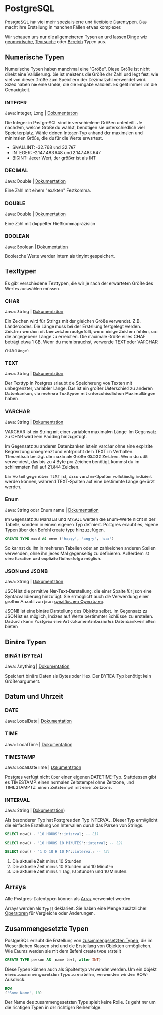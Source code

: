 # PostgreSQL

PostgreSQL hat viel mehr spezialisierte und flexiblere Datentypen. Das macht ihre Erstellung in manchen Fällen etwas komplexer.

Wir schauen uns nur die allgemeineren Typen an und lassen Dinge wie [geometrische](https://www.postgresql.org/docs/14/datatype-geometric.html), [Textsuche](https://www.postgresql.org/docs/14/datatype-textsearch.html) oder [Bereich](https://www.postgresql.org/docs/14/rangetypes.html) Typen aus.

## Numerische Typen

Numerische Typen haben manchmal eine "Größe".
Diese Größe ist nicht direkt eine Validierung.
Sie ist meistens die Größe der Zahl und legt fest, wie viel von dieser Größe zum Speichern der Dezimalzahl verwendet wird.
Sized haben nie eine Größe, die die Eingabe validiert.
Es geht immer um die Genauigkeit.

### INTEGER

Java: Integer, Long | [Dokumentation](https://www.postgresql.org/docs/current/datatype-numeric.html#DATATYPE-INT)

Die Integer in PostgreSQL sind in verschiedene Größen unterteilt.
Je nachdem, welche Größe du wählst, benötigen sie unterschiedlich viel Speicherplatz.
Wähle deinen Integer-Typ anhand der maximalen und minimalen Größe, die du für die Werte erwartest.

- SMALLINT: -32.768 und 32.767
- INTEGER: -2.147.483.648 und 2.147.483.647
- BIGINT: Jeder Wert, der größer ist als INT

### DECIMAL

Java: Double | [Dokumentation](https://www.postgresql.org/docs/current/datatype-numeric.html#DATATYPE-NUMERIC-DECIMAL)

Eine Zahl mit einem "exakten" Festkomma.

### DOUBLE

Java: Double | [Dokumentation](https://www.postgresql.org/docs/current/datatype-numeric.html#DATATYPE-FLOAT)

Eine Zahl mit doppelter Fließkommapräzision

### BOOLEAN

Java: Boolean | [Dokumentation](https://www.postgresql.org/docs/current/datatype-boolean.html)

Boolesche Werte werden intern als tinyint gespeichert.

## Texttypen

Es gibt verschiedene Texttypen, die wir je nach der erwarteten Größe des Wertes auswählen müssen.

### CHAR

Java: String | [Dokumentation](https://www.postgresql.org/docs/current/datatype-character.html)

Ein Zeichen wird für Strings mit der gleichen Größe verwendet. Z.B. Ländercodes.
Die Länge muss bei der Erstellung festgelegt werden.
Zeichen werden mit Leerzeichen aufgefüllt, wenn einige Zeichen fehlen, um die angegebene Länge zu erreichen.
Die maximale Größe eines CHAR beträgt etwa 1 GB. Wenn du mehr brauchst, verwende TEXT oder VARCHAR

`CHAR(Länge)`

### TEXT

Java: String | [Dokumentation](https://www.postgresql.org/docs/current/datatype-character.html)

Der Texttyp in Postgres erlaubt die Speicherung von Texten mit unbegrenzter, variabler Länge.
Das ist ein großer Unterschied zu anderen Datenbanken, die mehrere Texttypen mit unterschiedlichen Maximallängen haben.

### VARCHAR

Java: String | [Dokumentation](https://www.postgresql.org/docs/current/datatype-character.html)

VARCHAR ist ein String mit einer variablen maximalen Länge.
Im Gegensatz zu CHAR wird kein Padding hinzugefügt.

Im Gegensatz zu anderen Datenbanken ist ein varchar ohne eine explizite Begrenzung unbegrenzt und entspricht dem TEXT im Verhalten.
Theoretisch beträgt die maximale Größe 65.532 Zeichen.
Wenn du utf8 verwendest, das bis zu 4 Byte pro Zeichen benötigt, kommst du im schlimmsten Fall auf 21.844 Zeichen.

Ein Vorteil gegenüber TEXT ist, dass varchar-Spalten vollständig indiziert werden können, während TEXT-Spalten auf eine bestimmte Länge gekürzt werden.

### Enum

Java: String oder Enum name | [Dokumentation](https://www.postgresql.org/docs/current/datatype-enum.html)

Im Gegensatz zu MariaDB und MySQL werden die Enum-Werte nicht in der Tabelle, sondern in einem eigenen Typ definiert.
Postgres erlaubt es, eigene Typen über den Befehl create type hinzuzufügen.

```sql
CREATE TYPE mood AS enum ('happy', 'angry', 'sad')
```

So kannst du ihn in mehreren Tabellen oder an zahlreichen anderen Stellen verwenden, ohne ihn jedes Mal gegenseitig zu definieren. Außerdem ist eine Iteration und explizite Reihenfolge möglich.

### JSON und JSONB

Java: String | [Dokumentation](https://www.postgresql.org/docs/current/datatype-json.html)

JSON ist die primitive Nur-Text-Darstellung, die einer Spalte für json eine Syntaxvalidierung hinzufügt.
Sie ermöglicht auch die Verwendung einer großen Anzahl von json [spezifischen Operatoren](https://www.postgresql.org/docs/current/functions-json.html).

JSONB ist eine binäre Darstellung des Objekts selbst.
Im Gegensatz zu JSON ist es möglich, Indizes auf Werte bestimmter Schlüssel zu erstellen.
Dadurch kann Postgres eine Art dokumentenbasiertes Datenbankverhalten bieten.

## Binäre Typen

### BINÄR (BYTEA)

Java: Anything | [Dokumentation](https://www.postgresql.org/docs/current/datatype-binary.html)

Speichert binäre Daten als Bytes oder Hex. Der BYTEA-Typ benötigt kein Größenargument.

## Datum und Uhrzeit

### DATE

Java: LocalDate | [Dokumentation](https://www.postgresql.org/docs/current/datatype-datetime.html)

### TIME

Java: LocalTime | [Dokumentation](https://www.postgresql.org/docs/current/datatype-datetime.html)

### TIMESTAMP

Java: LocalDateTime | [Dokumentation](https://www.postgresql.org/docs/current/datatype-datetime.html)

Postgres verfügt nicht über einen eigenen DATETIME-Typ.
Stattdessen gibt es TIMESTAMP, einen normalen Zeitstempel ohne Zeitzone, und TIMESTAMPTZ, einen Zeitstempel mit einer Zeitzone.

### INTERVAL

Java: String | [Dokumentation](https://www.postgresql.org/docs/current/datatype-datetime.html#DATATYPE-INTERVAL-INPUT))

Als besonderen Typ hat Postgres den Typ INTERVAL.
Dieser Typ ermöglicht die einfache Erstellung von Intervallen durch das Parsen von Strings.

```sql
SELECT now() - '10 HOURS'::interval; -- (1)

SELECT now() - '10 HOURS 10 MINUTES'::interval; -- (2)

SELECT now() - '1 D 10 H 10 M'::interval; -- (3)
```

1. Die aktuelle Zeit minus 10 Stunden
2. Die aktuelle Zeit minus 10 Stunden und 10 Minuten
3. Die aktuelle Zeit minus 1 Tag, 10 Stunden und 10 Minuten.

## Arrays

Alle Postgres-Datentypen können als [Array](https://www.postgresql.org/docs/current/arrays.html) verwendet werden.

Arrays werden als `Typ[]` deklariert.
Sie haben eine Menge zusätzlicher [Operatoren](https://www.postgresql.org/docs/current/functions-array.html) für Vergleiche oder Änderungen.

## Zusammengesetzte Typen

PostgreSQL erlaubt die Erstellung von [zusammengesetzten Typen](https://www.postgresql.org/docs/current/rowtypes.html), die im Wesentlichen Klassen sind und die Erstellung von Objekten ermöglichen.
Wie Enums werden sie mit dem Befehl create type erstellt

```sql
CREATE TYPE person AS (name text, alter INT)
```

Diese Typen können auch als Spaltentyp verwendet werden.
Um ein Objekt eines zusammengesetzten Typs zu erstellen, verwenden wir den ROW-Ausdruck.

```sql
ROW
('Some Name', 10)
```

Der Name des zusammengesetzten Typs spielt keine Rolle.
Es geht nur um die richtigen Typen in der richtigen Reihenfolge.
